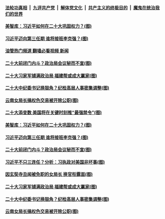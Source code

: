 ####  [法轮功真相](../../../../basic/blob/master/README.md?t=10070831) &nbsp;|&nbsp; [九评共产党](../../../../9ping.md/blob/master/README.md?t=10070831) &nbsp;|&nbsp; [解体党文化](../../../../jtdwh.md/blob/master/README.md?t=10070831)  &nbsp;|&nbsp; [共产主义的终极目的](../../../../gczydzjmd.md/blob/master/README.md?t=10070831) &nbsp;|&nbsp; [魔鬼在统治我们的世界](../../../../mgztzwmdsj.md/blob/master/README.md?t=10070831) 

#### [美智库：习近平如何在二十大巩固权力？(图)](../pages/p2/1018451.md?t=10070831) 

#### [习近平迈向第三任期 谁将接班李克强？(图)](../pages/p2/1018374.md?t=10070831) 

#### [油管热门频道 翻墙必看视频 新闻](http://209.250.226.216:81/youtube.html?10070831)

#### [二十大前闭门内斗？政治局会议秘而不宣(图)](../pages/p2/1018327.md?t=10070831) 

#### [二十大习家军铺满政治局 福建帮或成大赢家(图)](../pages/p2/1018323.md?t=10070831) 

#### [二十大中纪委书记换狠角？纪检高层人事密集调整(图)](../pages/p2/1018264.md?t=10070831) 

#### [云南女局长搞权色交易被开除公职(图)](../pages/p2/1018272.md?t=10070831) 


#### [二十大添变数 美国将在关键时刻推“最强禁令”(图)](../pages/p2/1018460.md?t=10070831) 

#### [美智库：习近平如何在二十大巩固权力？(图)](../pages/p2/1018451.md?t=10070831) 




#### [习近平迈向第三任期 谁将接班李克强？(图)](../pages/p2/1018374.md?t=10070831) 

#### [二十大前闭门内斗？政治局会议秘而不宣(图)](../pages/p2/1018327.md?t=10070831) 

#### [习近平不只三连任？分析：习执政对美国非坏事(图)](../pages/p2/1018380.md?t=10070831) 




#### [因玄奘寺丑闻被免职的女局长 换官衔露面(图)](../pages/p2/1018341.md?t=10070831) 

#### [二十大习家军铺满政治局 福建帮或成大赢家(图)](../pages/p2/1018323.md?t=10070831) 

#### [二十大中纪委书记换狠角？纪检高层人事密集调整(图)](../pages/p2/1018264.md?t=10070831) 



#### [云南女局长搞权色交易被开除公职(图)](../pages/p2/1018272.md?t=10070831) 



<img src='http://gfw-breaker.win/goodnews/indexes/p2.md' width='0px' height='0px'/>
